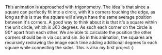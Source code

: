 This animation is approached with trigonometry.
The idea is that since a square can perfectly fit into a circle, with it's corners touching the edge, as long as this is true the square will always have the same average position between it's corners.
A good way to think about it is that it's a square within the unit circle, which is 360 degrees. As such each corner on the circle is 90* apart from each other. We are able to calculate the position the other
corners should be in via cos and sin. So in this animation, the squares are recursivly redrawing the image each time adding additional degrees to each square while connecting the sides. This is also my first project 
:)
